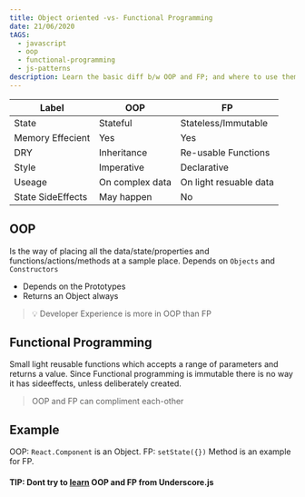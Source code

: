 ```yaml
---
title: Object oriented -vs- Functional Programming
date: 21/06/2020
tAGS:
  - javascript
  - oop
  - functional-programming
  - js-patterns
description: Learn the basic diff b/w OOP and FP; and where to use them.
---
```

| Label | OOP |  FP  |
|---|---|---|
| State | Stateful | Stateless/Immutable |
| Memory Effecient | Yes |  Yes |
| DRY | Inheritance | Re-usable Functions |
| Style | Imperative | Declarative |
| Useage | On complex data | On light resuable data |
| State SideEffects | May happen | No |

## OOP
Is the way of placing all the data/state/properties and functions/actions/methods at a sample place. Depends on `Objects` and `Constructors`

- Depends on the Prototypes
- Returns an Object always

> 💡 Developer Experience is more in OOP than FP

## Functional Programming

Small light reusable functions which accepts a range of parameters and returns a value. Since Functional programming is immutable there is no way it has sideeffects, unless deliberately created.

> OOP and FP can compliment each-other

## Example
OOP: `React.Component` is an Object.
FP: `setState({})` Method is an example for FP.

#### TIP: Dont try to [learn](https://www.youtube.com/watch?v=m3svKOdZijA) OOP and FP from Underscore.js
